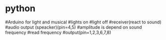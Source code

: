 # python
#Arduino for light and musical 
#lights on
#light off
#receiver(react to sound)
#audio output (speacker)(pin=4,5)
#amplitude is depend on sound frequency
#read frequency
#output(pin=1,2,3,6,7,8)
